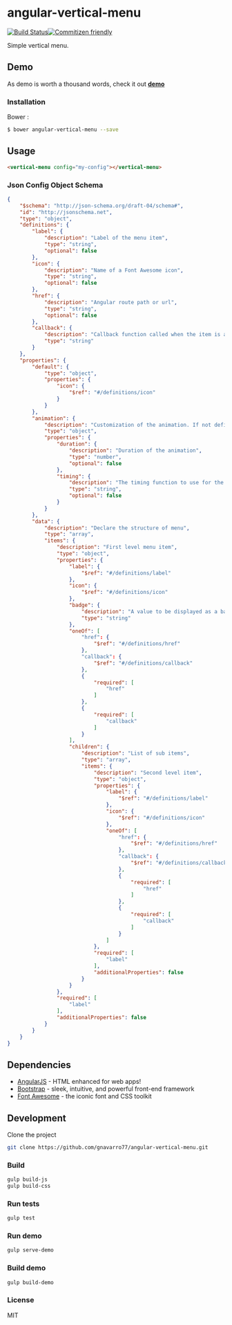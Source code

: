 # angular-vertical-menu

[![Build Status](https://travis-ci.org/gnavarro77/angular-vertical-menu.svg?branch=master)](https://travis-ci.org/gnavarro77/angular-vertical-menu)[![Commitizen friendly](https://img.shields.io/badge/commitizen-friendly-brightgreen.svg)](http://commitizen.github.io/cz-cli/)

Simple vertical menu.
## Demo
As demo is worth a thousand words, check it out [**demo**](http://gnavarro77.github.io/angular-vertical-menu/)

### Installation
Bower :
```sh
$ bower angular-vertical-menu --save
```

## Usage
``` html
<vertical-menu config="my-config"></vertical-menu>
```
### Json Config Object Schema
```json
{
    "$schema": "http://json-schema.org/draft-04/schema#",
    "id": "http://jsonschema.net",
    "type": "object",
    "definitions": {
        "label": {
            "description": "Label of the menu item",
            "type": "string",
            "optional": false
        },
        "icon": {
            "description": "Name of a Font Awesome icon",
            "type": "string",
            "optional": false
        },
        "href": {
            "description": "Angular route path or url",
            "type": "string",
            "optional": false
        },
        "callback": {
            "description": "Callback function called when the item is activated. The callback function receive the underlying item object as the first argument.",
            "type": "string"
        }
    },
    "properties": {
        "default": {
            "type": "object",
            "properties": {
                "icon": {
                    "$ref": "#/definitions/icon"
                }
            }
        },
        "animation": {
            "description": "Customization of the animation. If not defined default parameters duration(0.4) and timing(ease) are used.",
            "type": "object",
            "properties": {
                "duration": {
                    "description": "Duration of the animation",
                    "type": "number",
                    "optional": false
                },
                "timing": {
                    "description": "The timing function to use for the animation",
                    "type": "string",
                    "optional": false
                }
            }
        },
        "data": {
            "description": "Declare the structure of menu",
            "type": "array",
            "items": {
                "description": "First level menu item",
                "type": "object",
                "properties": {
                    "label": {
                        "$ref": "#/definitions/label"
                    },
                    "icon": {
                        "$ref": "#/definitions/icon"
                    },
                    "badge": {
                        "description": "A value to be displayed as a badge",
                        "type": "string"
                    },
                    "oneOf": [
                        "href": {
                            "$ref": "#/definitions/href"
                        },
                        "callback": {
                            "$ref": "#/definitions/callback"
                        },
                        {
                            "required": [
                                "href"
                            ]
                        },
                        {
                            "required": [
                                "callback"
                            ]
                        }
                    ],
                    "children": {
                        "description": "List of sub items",
                        "type": "array",
                        "items": {
                            "description": "Second level item",
                            "type": "object",
                            "properties": {
                                "label": {
                                    "$ref": "#/definitions/label"
                                },
                                "icon": {
                                    "$ref": "#/definitions/icon"
                                },
                                "oneOf": [
                                    "href": {
                                        "$ref": "#/definitions/href"
                                    },
                                    "callback": {
                                        "$ref": "#/definitions/callback"
                                    },
                                    {
                                        "required": [
                                            "href"
                                        ]
                                    },
                                    {
                                        "required": [
                                            "callback"
                                        ]
                                    }
                                ]
                            },
                            "required": [
                                "label"
                            ],
                            "additionalProperties": false
                        }
                    }
                },
                "required": [
                    "label"
                ],
                "additionalProperties": false
            }
        }
    }
}
```

## Dependencies
* [AngularJS](https://github.com/angular/angular.js) - HTML enhanced for web apps!
* [Bootstrap](http://getbootstrap.com/) - sleek, intuitive, and powerful front-end framework
* [Font Awesome](https://fortawesome.github.io/Font-Awesome/) - the iconic font and CSS toolkit

## Development
Clone the project
```sh
git clone https://github.com/gnavarro77/angular-vertical-menu.git
```
### Build
```sh
gulp build-js
gulp build-css
```
### Run tests
```sh
gulp test
```
### Run demo
```sh
gulp serve-demo
```
### Build demo
```sh
gulp build-demo
```

### License
MIT


